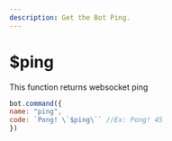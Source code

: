 ```yaml
---
description: Get the Bot Ping.
---
```


# $ping

This function returns websocket ping

```javascript
bot.command({
name: "ping", 
code: `Pong! \`$ping\`` //Ex: Pong! 45
})
```

